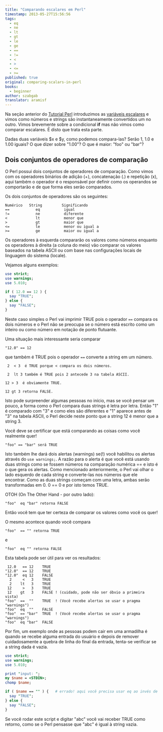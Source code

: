 ```yaml
---
title: "Comparando escalares em Perl"
timestamp: 2013-05-27T15:56:56
tags:
  - eq
  - ne
  - lt
  - gt
  - le
  - ge
  - ==
  - !=
  - <
  - >
  - <=
  - >=
published: true
original: comparing-scalars-in-perl
books:
  - beginner
author: szabgab
translator: aramisf
---
```



Na seção anterior do [Tutorial Perl](/perl-tutorial) introduzimos
as [variáveis escalares](/variaveis-escalares) e vimos como números
e strings são instantaneamente convertidos um no outro. Vimos brevemente sobre
a condicional <b>if</b> mas não vimos como comparar escalares. É disto que
trata esta parte.


Dadas duas variáveis $x e $y, como podemos compara-las?
Serão 1, 1.0 e 1.00 iguais? O que dizer sobre "1.00"?
O que é maior: "foo" ou "bar"?

## Dois conjuntos de operadores de comparação

O Perl possui dois conjuntos de operadores de comparação. Como vimos com os
operadores binários de adição (+), concatenação (.) e repetição (x), aqui
também o operador é o responsável por definir como os operandos se comportarão
e de que forma eles serão comparados.

Os dois conjuntos de operadores são os seguintes:

```
Numérico   String         Significando
==            eq           igual
!=            ne           diferente
<             lt           menor que
>             gt           maior que
<=            le           menor ou igual a
>=            ge           maior ou igual a
```

Os operadores à esquerda compararão os valores como números enquanto os
operadores à direita (a coluna do meio) vão comparar os valores baseados na
tabela ASCII ou com base nas configurações locais de linguagem do sistema
(locale).

Vejamos alguns exemplos:

```perl
use strict;
use warnings;
use 5.010;

if ( 12.0 == 12 ) {
  say "TRUE";
} else {
  say "FALSE";
}
```

Neste caso simples o Perl vai imprimir TRUE pois o operador `==`
compara os dois números e o Perl não se preocupa se o número está escrito como um
inteiro ou como número em notação de ponto flutuante.

Uma situação mais interessante seria comparar

```
"12.0" == 12
```

que também é TRUE pois o operador `==` converte a string em um número.

```
 2  < 3  é TRUE porque < compara os dois números.

 2  lt 3 também é TRUE pois 2 antecede 3 na tabela ASCII.

12 > 3  é obviamente TRUE.

12 gt 3 retorna FALSE.
```

Isto pode surpreender algumas pessoas no início, mas se você pensar um pouco,
a forma como o Perl compara duas strings é letra por letra. Então "1" é
comparado com "3" e como eles são diferentes e "1" aparece antes de "3" na
tabela ASCII, o Perl decide neste ponto que a string 12 é menor que a string
3.

Você deve se certificar que está comparando as coisas como você realmente
quer!

```
"foo" == "bar" será TRUE
```

Isto também lhe dará dois alertas (warnings) se(!) você habilitou os alertas
através do `use warnings;`. A razão para o alerta é que você está usando
duas strings como se fossem números na comparação numérica == e isto é o que gera os
alertas. Como mencionado anteriormente, o Perl vai olhar o lado esquerdo de
cada string e converte-las nos números que ele encontrar. Como as duas strings
começam com uma letra, ambas serão transformadas em 0.
0 == 0 e por isto temos TRUE.

OTOH (On The Other Hand - por outro lado):

```
"foo"  eq "bar" retorna FALSE
```

Então você tem que ter certeza de comparar os valores como você os quer!

O mesmo acontece quando você compara

```
"foo"  == "" retorna TRUE
```

e

```
"foo"  eq "" retorna FALSE
```


Esta tabela pode ser útil para ver os resultados:

```
 12.0   == 12    TRUE
"12.0"  == 12    TRUE
"12.0"  eq 12    FALSE
  2     <   3    TRUE
  2    lt   3    TRUE
 12     >   3    TRUE
 12    gt   3    FALSE ! (cuidado, pode não ser óbvio a primeira vista)
"foo"  ==  ""    TRUE  ! (Você recebe alertas se usar o pragma "warnings")
"foo"  eq  ""    FALSE
"foo"  == "bar"  TRUE  ! (Você recebe alertas se usar o pragma "warnings")
"foo"  eq "bar"  FALSE
```

Por fim, um exemplo onde as pessoas podem cair em uma armadilha é quando se
recebe alguma entrada do usuário e depois de remover cuidadosamente a quebra
de linha do final da entrada, tenta-se verificar se a string dada é vazia.

```perl
use strict;
use warnings;
use 5.010;

print "input: ";
my $name = <STDIN>;
chomp $name;

if ( $name == "" ) {   # errado! aqui você precisa usar eq ao invés de == !
  say "TRUE";
} else {
  say "FALSE";
}
```

Se você rodar este script e digitar "abc" você vai receber TRUE como retorno,
como se o Perl pensasse que "abc" é igual à string vazia.
